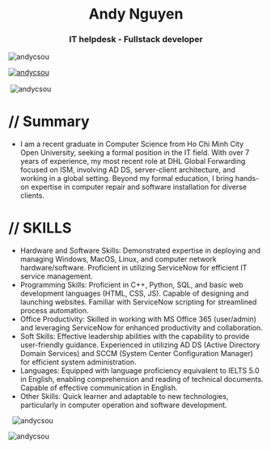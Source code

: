 <h1 align="center">Andy Nguyen</h1>
<h3 align="center">IT helpdesk - Fullstack developer</h3>

<p align="left"> <img src="https://komarev.com/ghpvc/?username=andycsou&label=Profile%20views&color=0e75b6&style=flat" alt="andycsou"/>
</p>

<p align="left"> <a href="https://github.com/ryo-ma/github-profile-trophy"><img src="https://github-profile-trophy.vercel.app/?username=andycsou&theme=onedark" alt="andycsou" /></a> </p>
<p>&nbsp;<img align="center" src="https://github-readme-stats.vercel.app/api?username=andycsou&show_icons=true&locale=en&theme=onedark" alt="andycsou" /></p>

# // Summary
- I am a recent graduate in Computer Science from Ho Chi Minh City Open University, seeking a formal position in the IT field. With over 7 years of experience, my most recent role at DHL Global Forwarding focused on ISM, involving AD DS, server-client architecture, and working in a global setting. Beyond my formal education, I bring hands-on expertise in computer repair and software installation for diverse clients.

# // SKILLS
- Hardware and Software Skills: Demonstrated expertise in deploying and managing Windows, MacOS, Linux, and computer network hardware/software. Proficient in utilizing ServiceNow for efficient IT service management.
- Programming Skills: Proficient in C++, Python, SQL, and basic web development languages (HTML, CSS, JS). Capable of designing and launching websites. Familiar with ServiceNow scripting for streamlined process automation.
- Office Productivity: Skilled in working with MS Office 365 (user/admin) and leveraging ServiceNow for enhanced productivity and collaboration.
- Soft Skills: Effective leadership abilities with the capability to provide user-friendly guidance. Experienced in utilizing AD DS (Active Directory Domain Services) and SCCM (System Center Configuration Manager) for efficient system administration.
- Languages: Equipped with language proficiency equivalent to IELTS 5.0 in English, enabling comprehension and reading of technical documents. Capable of effective communication in English.
- Other Skills: Quick learner and adaptable to new technologies, particularly in computer operation and software development.

<p>&nbsp; <img src="https://github-readme-stats.vercel.app/api/top-langs?username=andycsou&show_icons=true&locale=en&layout=compact&theme=onedark" alt="andycsou" /></p>


<p><img src="https://github-readme-streak-stats.herokuapp.com/?user=andycsou&theme=onedark" alt="andycsou" /></p>
